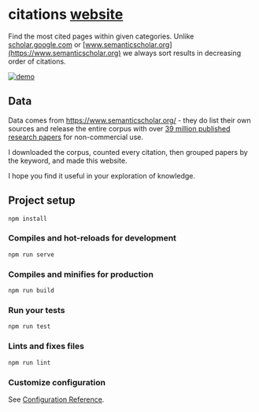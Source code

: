 # citations [website](https://anvaka.github.io/citations/)

Find the most cited pages within given categories. Unlike [scholar.google.com](https://scholar.google.com/)
or [www.semanticscholar.org](https://www.semanticscholar.org) we always sort results in decreasing order
of citations.

[![demo](https://i.imgur.com/S7g5kuO.gif)](https://anvaka.github.io/citations/)

## Data

Data comes from https://www.semanticscholar.org/ - they do list their own sources and release the entire corpus
with over [39 million published research papers](http://labs.semanticscholar.org/corpus/) for non-commercial use.

I downloaded the corpus, counted every citation, then grouped papers by the keyword, and made this website.

I hope you find it useful in your exploration of knowledge.

## Project setup
```
npm install
```

### Compiles and hot-reloads for development
```
npm run serve
```

### Compiles and minifies for production
```
npm run build
```

### Run your tests
```
npm run test
```

### Lints and fixes files
```
npm run lint
```

### Customize configuration
See [Configuration Reference](https://cli.vuejs.org/config/).
